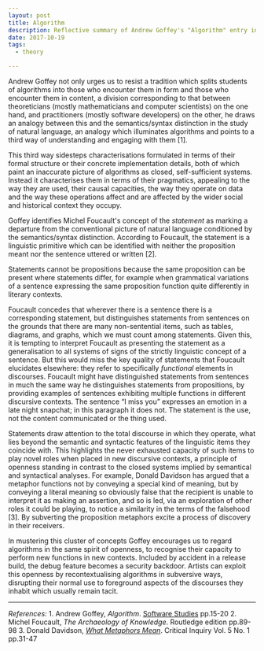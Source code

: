 ```yaml
---
layout: post
title: Algorithm
description: Reflective summary of Andrew Goffey's "Algorithm" entry in the Software Studies lexicon
date: 2017-10-19
tags:
  - theory

---
```


Andrew Goffey not only urges us to resist a tradition which splits students of algorithms into those who encounter them in form and those who encounter them in content, a division corresponding to that between theoreticians (mostly mathematicians and computer scientists) on the one hand, and practitioners (mostly software developers) on the other, he draws an analogy between this and the semantics/syntax distinction in the study of natural language, an analogy which illuminates algorithms and points to a third way of understanding and engaging with them [1].

<!--break-->

This third way sidesteps characterisations formulated in terms of their formal structure or their concrete implementation details, both of which paint an inaccurate picture of algorithms as closed, self-sufficient systems. Instead it characterises them in terms of their pragmatics, appealing to the way they are used, their causal capacities, the way they operate on data and the way these operations affect and are affected by the wider social and historical context they occupy.

Goffey identifies Michel Foucault's concept of the <i>statement</i> as marking a departure from the conventional picture of natural language conditioned by the semantics/syntax distinction. According to Foucault, the statement is a linguistic primitive which can be identified with neither the proposition meant nor the sentence uttered or written [2].  

Statements cannot be propositions because the same proposition can be present where statements differ, for example when grammatical variations of a sentence expressing the same proposition function quite differently in literary contexts.

Foucault concedes that wherever there is a sentence there is a corresponding statement, but distinguishes statements from sentences on the grounds that there are many non-sentential items, such as tables, diagrams, and graphs, which we must count among statements. Given this, it is tempting to interpret Foucault as presenting the statement as a generalisation to all systems of signs of the strictly linguistic concept of a sentence. But this would miss the key quality of statements that Foucault elucidates elsewhere: they refer to specifically <i>functional</i> elements in discourses. Foucault might have distinguished statements from sentences in much the same way he distinguishes statements from propositions, by providing examples of sentences exhibiting multiple functions in different discursive contexts. The sentence “I miss you” expresses an emotion in a late night snapchat; in this paragraph it does not. The statement is the use, not the content communicated or the thing used.

Statements draw attention to the total discourse in which they operate, what lies beyond the semantic and syntactic features of the linguistic items they coincide with. This highlights the never exhausted capacity of such items to play novel roles when placed in new discursive contexts, a principle of openness standing in contrast to the closed systems implied by semantical and syntactical analyses. For example, Donald Davidson has argued that a metaphor functions not by conveying a special kind of meaning, but by conveying a literal meaning so obviously false that the recipient is unable to interpret it as making an assertion, and so is led, via an exploration of other roles it could be playing, to notice a similarity in the terms of the falsehood [3]. By subverting the proposition metaphors excite a process of discovery in their receivers.

In mustering this cluster of concepts Goffey encourages us to regard algorithms in the same spirit of openness, to recognise their capacity to perform new functions in new contexts. Included by accident in a release build, the debug feature becomes a security backdoor. Artists can exploit this openness by recontextualising algorithms in subversive ways, disrupting their normal use to foreground aspects of the discourses they inhabit which usually remain tacit.

<hr>
<i>References:</i>
1. Andrew Goffey, <i>Algorithm</i>. <a href="http://dm.ncl.ac.uk/courseblog/files/2010/02/softwarestudies.pdf">Software Studies</a> pp.15-20
2. Michel Foucault, <i>The Archaeology of Knowledge</i>. Routledge edition pp.89-98
3. Donald Davidson, <i><a href="http://hartzog.org/j/davidsonmetaphor.pdf">What Metaphors Mean</a></i>. Critical Inquiry Vol. 5 No. 1 pp.31-47
